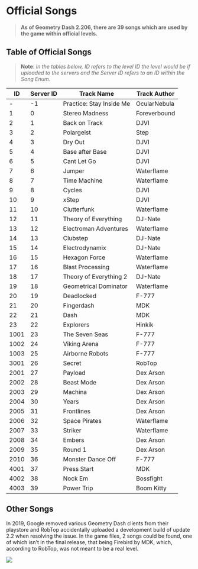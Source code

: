 # Official Songs

> **As of Geometry Dash 2.206, there are 39 songs which are used by the game within official levels.**


## Table of Official Songs

> **Note**: *In the tables below, ID refers to the level ID the level would be if uploaded to the servers and the Server ID refers to an ID within the Song Enum.*

|  ID  | Server ID |       Track Name         | Track Author |
|------|-----------|--------------------------|--------------|
| -    | -1        | Practice: Stay Inside Me | OcularNebula |
| 1    | 0         | Stereo Madness           | Foreverbound |
| 2    | 1         | Back on Track            | DJVI         |
| 3    | 2         | Polargeist               | Step         |
| 4    | 3         | Dry Out                  | DJVI         |
| 5    | 4         | Base after Base          | DJVI         |
| 6    | 5         | Cant Let Go              | DJVI         |
| 7    | 6         | Jumper                   | Waterflame   |
| 8    | 7         | Time Machine             | Waterflame   |
| 9    | 8         | Cycles                   | DJVI         |
| 10   | 9         | xStep                    | DJVI         |
| 11   | 10        | Clutterfunk              | Waterflame   |
| 12   | 11        | Theory of Everything     | DJ-Nate      |
| 13   | 12        | Electroman Adventures    | Waterflame   |
| 14   | 13        | Clubstep                 | DJ-Nate      |
| 15   | 14        | Electrodynamix           | DJ-Nate      |
| 16   | 15        | Hexagon Force            | Waterflame   |
| 17   | 16        | Blast Processing         | Waterflame   |
| 18   | 17        | Theory of Everything 2   | DJ-Nate      |
| 19   | 18        | Geometrical Dominator    | Waterflame   |
| 20   | 19        | Deadlocked               | F-777        |
| 21   | 20        | Fingerdash               | MDK          |
| 22   | 21        | Dash                     | MDK          |
| 23   | 22        | Explorers                | Hinkik       |
| 1001 | 23        | The Seven Seas           | F-777        |
| 1002 | 24        | Viking Arena             | F-777        |
| 1003 | 25        | Airborne Robots          | F-777        |
| 3001 | 26        | Secret                   | RobTop       |
| 2001 | 27        | Payload                  | Dex Arson    |
| 2002 | 28        | Beast Mode               | Dex Arson    |
| 2003 | 29        | Machina                  | Dex Arson    |
| 2004 | 30        | Years                    | Dex Arson    |
| 2005 | 31        | Frontlines               | Dex Arson    |
| 2006 | 32        | Space Pirates            | Waterflame   |
| 2007 | 33        | Striker                  | Waterflame   |
| 2008 | 34        | Embers                   | Dex Arson    |
| 2009 | 35        | Round 1                  | Dex Arson    |
| 2010 | 36        | Monster Dance Off        | F-777        |
| 4001 | 37        | Press Start              | MDK          |
| 4002 | 38        | Nock Em                  | Bossfight    |
| 4003 | 39        | Power Trip               | Boom Kitty   |

## Other Songs

In 2019, Google removed various Geometry Dash clients from their playstore and RobTop accidentally uploaded a development build of update 2.2 when resolving the issue. In the game files, 2 songs could be found, one of which isn't in the final release, that being Firebird by MDK, which, according to RobTop, was not meant to be a real level.

<img src="https://raw.githubusercontent.com/Wyliemaster/gddocs/master/assets/screenshots/leaked_songs.png" class="padded decomp">
